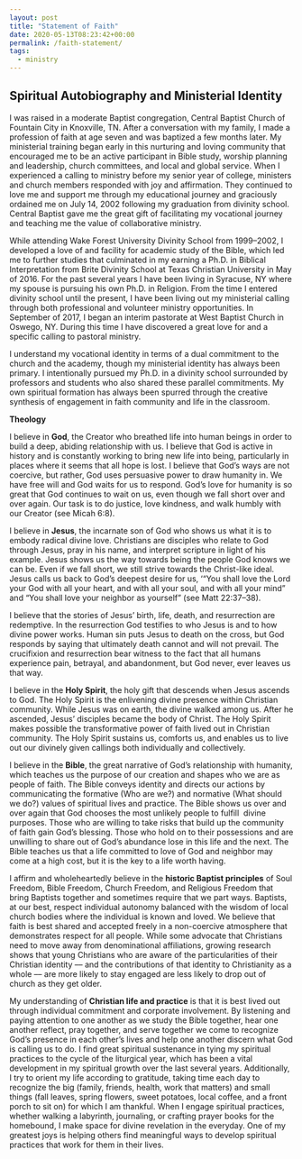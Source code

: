 ```yaml
---
layout: post
title: "Statement of Faith"
date: 2020-05-13T08:23:42+00:00
permalink: /faith-statement/
tags:
  - ministry
---
```

## Spiritual Autobiography and Ministerial Identity

I was raised in a moderate Baptist congregation, Central Baptist Church of Fountain City in Knoxville, TN. After a conversation with my family, I made a profession of faith at age seven and was baptized a few months later. My ministerial training began early in this nurturing and loving community that encouraged me to be an active participant in Bible study, worship planning and leadership, church committees, and local and global service. When I experienced a calling to ministry before my senior year of college, ministers and church members responded with joy and affirmation. They continued to love me and support me through my educational journey and graciously ordained me on July 14, 2002 following my graduation from divinity school. Central Baptist gave me the great gift of facilitating my vocational journey and teaching me the value of collaborative ministry.
<!--more-->

While attending Wake Forest University Divinity School from 1999–2002, I developed a love of and facility for academic study of the Bible, which led me to further studies that culminated in my earning a Ph.D. in Biblical Interpretation from Brite Divinity School at Texas Christian University in May of 2016\. For the past several years I have been living in Syracuse, NY where my spouse is pursuing his own Ph.D. in Religion. From the time I entered divinity school until the present, I have been living out my ministerial calling through both professional and volunteer ministry opportunities. In September of 2017, I began an interim pastorate at West Baptist Church in Oswego, NY. During this time I have discovered a great love for and a specific calling to pastoral ministry.

I understand my vocational identity in terms of a dual commitment to the church and the academy, though my ministerial identity has always been primary. I intentionally pursued my Ph.D. in a divinity school surrounded by professors and students who also shared these parallel commitments. My own spiritual formation has always been spurred through the creative synthesis of engagement in faith community and life in the classroom.

**Theology**

I believe in **God**, the Creator who breathed life into human beings in order to build a deep, abiding relationship with us. I believe that God is active in history and is constantly working to bring new life into being, particularly in places where it seems that all hope is lost. I believe that God’s ways are not coercive, but rather, God uses persuasive power to draw humanity in. We have free will and God waits for us to respond. God’s love for humanity is so great that God continues to wait on us, even though we fall short over and over again. Our task is to do justice, love kindness, and walk humbly with our Creator (see Micah 6:8).

I believe in **Jesus**, the incarnate son of God who shows us what it is to embody radical divine love. Christians are disciples who relate to God through Jesus, pray in his name, and interpret scripture in light of his example. Jesus shows us the way towards being the people God knows we can be. Even if we fall short, we still strive towards the Christ-like ideal. Jesus calls us back to God’s deepest desire for us, ‘“You shall love the Lord your God with all your heart, and with all your soul, and with all your mind” and “You shall love your neighbor as yourself” (see Matt 22:37–38).

I believe that the stories of Jesus’ birth, life, death, and resurrection are redemptive. In the resurrection God testifies to who Jesus is and to how divine power works. Human sin puts Jesus to death on the cross, but God responds by saying that ultimately death cannot and will not prevail. The crucifixion and resurrection bear witness to the fact that all humans experience pain, betrayal, and abandonment, but God never, ever leaves us that way.

I believe in the **Holy Spirit**, the holy gift that descends when Jesus ascends to God. The Holy Spirit is the enlivening divine presence within Christian community. While Jesus was on earth, the divine walked among us. After he ascended, Jesus’ disciples became the body of Christ. The Holy Spirit makes possible the transformative power of faith lived out in Christian community. The Holy Spirit sustains us, comforts us, and enables us to live out our divinely given callings both individually and collectively.

I believe in the **Bible**, the great narrative of God’s relationship with humanity, which teaches us the purpose of our creation and shapes who we are as people of faith. The Bible conveys identity and directs our actions by communicating the formative (Who are we?) and normative (What should we do?) values of spiritual lives and practice. The Bible shows us over and over again that God chooses the most unlikely people to fulfill  divine purposes. Those who are willing to take risks that build up the community of faith gain God’s blessing. Those who hold on to their possessions and are unwilling to share out of God’s abundance lose in this life and the next. The Bible teaches us that a life committed to love of God and neighbor may come at a high cost, but it is the key to a life worth having.

I affirm and wholeheartedly believe in the **historic Baptist principles** of Soul Freedom, Bible Freedom, Church Freedom, and Religious Freedom that bring Baptists together and sometimes require that we part ways. Baptists, at our best, respect individual autonomy balanced with the wisdom of local church bodies where the individual is known and loved. We believe that faith is best shared and accepted freely in a non-coercive atmosphere that demonstrates respect for all people. While some advocate that Christians need to move away from denominational affiliations, growing research shows that young Christians who are aware of the particularities of their Christian identity –– and the contributions of that identity to Christianity as a whole –– are more likely to stay engaged are less likely to drop out of church as they get older.

My understanding of **Christian life and practice** is that it is best lived out through individual commitment and corporate involvement. By listening and paying attention to one another as we study the Bible together, hear one another reflect, pray together, and serve together we come to recognize God’s presence in each other’s lives and help one another discern what God is calling us to do. I find great spiritual sustenance in tying my spiritual practices to the cycle of the liturgical year, which has been a vital development in my spiritual growth over the last several years. Additionally, I try to orient my life according to gratitude, taking time each day to recognize the big (family, friends, health, work that matters) and small things (fall leaves, spring flowers, sweet potatoes, local coffee, and a front porch to sit on) for which I am thankful. When I engage spiritual practices, whether walking a labyrinth, journaling, or crafting prayer books for the homebound, I make space for divine revelation in the everyday. One of my greatest joys is helping others find meaningful ways to develop spiritual practices that work for them in their lives.
